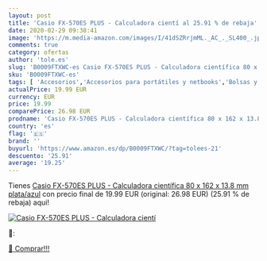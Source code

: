 ```yaml
---
layout: post
title: 'Casio FX-570ES PLUS - Calculadora cientí al 25.91 % de rebaja'
date: 2020-02-29 09:38:41
image: 'https://m.media-amazon.com/images/I/41dSZRrjmML._AC_._SL400_.jpg'
comments: true
category: ofertas
author: 'tole.es'
slug: 'B0009FTXWC-es Casio FX-570ES PLUS - Calculadora científica 80 x 162 x...'
sku: 'B0009FTXWC-es'
tags: [ 'Accesorios','Accesorios para portátiles y netbooks','Bolsas y fundas para portátiles y netbooks','Informática','Juegos y Accesorios para PC','Mochilas para portátiles y netbooks','Videojuegos','calculadora', ]
actualPrice: 19.99 EUR
currency: EUR
price: 19.99
comparePrice: 26.98 EUR
prodname: 'Casio FX-570ES PLUS - Calculadora científica 80 x 162 x 13.8 mm  plata/azul'
country: 'es'
flag: '🇪🇸'
brand: ''
buyurl: 'https://www.amazon.es/dp/B0009FTXWC/?tag=tolees-21'
descuento: '25.91'
average: '19.25'
---
```


Tienes [Casio FX-570ES PLUS - Calculadora científica 80 x 162 x 13.8 mm  plata/azul](https://www.amazon.es/dp/B0009FTXWC/?tag=tolees-21) con precio final de  19.99 EUR (original: 26.98 EUR) (25.91 %  de rebaja) aqui!

[![Casio FX-570ES PLUS - Calculadora cientí](https://m.media-amazon.com/images/I/41dSZRrjmML._AC_._SL400_.jpg)](https://www.amazon.es/dp/B0009FTXWC/?tag=tolees-21)

🔎:


[🛒 Comprar!!!](https://www.amazon.es/dp/B0009FTXWC/?tag=tolees-21)
